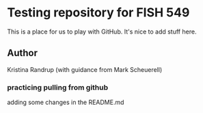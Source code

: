 # Testing repository for FISH 549

This is a place for us to play with GitHub. It's nice to add stuff here. 

## Author

Kristina Randrup
(with guidance from Mark Scheuerell)

### practicing pulling from github
adding some changes in the README.md
